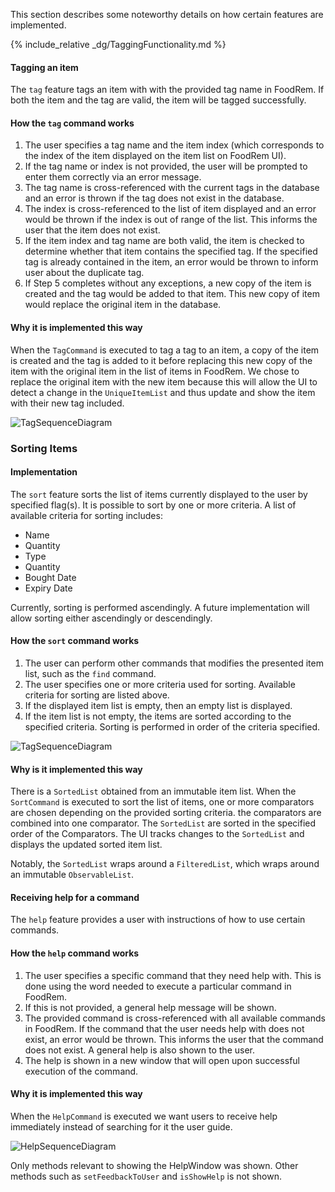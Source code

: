 <!-- markdownlint-disable-file first-line-h1 -->
This section describes some noteworthy details on how certain features are implemented.

{% include_relative _dg/TaggingFunctionality.md %}

#### Tagging an item
The `tag` feature tags an item with with the provided tag name in FoodRem. If both the item and the tag are valid,  the item will be tagged successfully.

#### How the `tag` command works
1. The user specifies a tag name and the item index (which corresponds to the index of the item displayed on the item list on FoodRem UI).
2. If the tag name or index is not provided, the user will be prompted to enter them correctly via an error message.
3. The tag name is cross-referenced with the current tags in the database and an error is thrown if the tag does not exist in the database.
4. The index is cross-referenced to the list of item displayed and an error would be thrown if the index is out of range of the list. This informs the user that the item does not exist.
5. If the item index and tag name are both valid, the item is checked to determine whether that item contains the specified tag. If the specified tag is already contained in the item, an error would be thrown to inform user about the duplicate tag.
6. If Step 5 completes without any exceptions, a new copy of the item is created and the tag would be added to that item. This new copy of item would replace the original item in the database.

#### Why it is implemented this way
When the `TagCommand` is executed to tag a tag to an item, a copy of the item is created and the tag is added to it before replacing this new copy of the item with the original item in the list of items in FoodRem. We chose to replace the original item with the new item because this will allow the UI to detect a change in the `UniqueItemList` and thus update and show the item with their new tag included.

![TagSequenceDiagram](images/TagSequenceDiagram.png)

### Sorting Items

#### Implementation
The `sort` feature sorts the list of items currently displayed to the user by specified flag(s). It is possible to sort by one or more criteria. A list of available criteria for sorting includes:

* Name
* Quantity
* Type
* Quantity
* Bought Date
* Expiry Date

Currently, sorting is performed ascendingly. A future implementation will allow sorting either ascendingly or  descendingly.

#### How the `sort` command works

1. The user can perform other commands that modifies the presented item list, such as the `find` command.
2. The user specifies one or more criteria used for sorting. Available criteria for sorting are listed above.
3. If the displayed item list is empty, then an empty list is displayed.
4. If the item list is not empty, the items are sorted according to the specified criteria. Sorting is performed in order of the criteria specified.

![TagSequenceDiagram](images/SortItemsSequenceDiagram.png)

#### Why is it implemented this way
There is a `SortedList` obtained from an immutable item list. When the `SortCommand` is executed to sort the list of items, one or more comparators are chosen depending on the provided sorting criteria. the comparators are combined into one comparator. The `SortedList`  are sorted in the specified order of the Comparators. The UI tracks changes to the `SortedList` and displays the updated sorted item list.

Notably, the `SortedList` wraps around a `FilteredList`, which wraps around an immutable `ObservableList`.

#### Receiving help for a command
The `help` feature provides a user with instructions of how to use certain commands.

#### How the `help` command works
1. The user specifies a specific command that they need help with. This is done using the word needed to execute a particular command in FoodRem.
2. If this is not provided, a general help message will be shown.
3. The provided command is cross-referenced with all available commands in FoodRem. If the command that the user needs help with does not exist, an error would be thrown. This informs the user that the command does not exist. A general help is also shown to the user.
4. The help is shown in a new window that will open upon successful execution of the command.

#### Why it is implemented this way
When the `HelpCommand` is executed we want users to receive help immediately instead of searching for it the user guide.

![HelpSequenceDiagram](images/HelpSequenceDiagram.png)

Only methods relevant to showing the HelpWindow was shown. Other methods such as `setFeedbackToUser` and `isShowHelp` is not shown.
